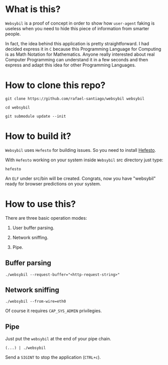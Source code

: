 # What is this?

``Websybil`` is a proof of concept in order to show how ``user-agent`` faking is useless when you need
to hide this piece of information from smarter people.

In fact, the idea behind this application is pretty straightforward. I had decided express it in ``C``
because this Programming Language for Computing is as Math Notation for Mathematics. Anyone really
interested about real Computer Programming can understand it in a few seconds and then express and
adapt this idea for other Programming Languages.

# How to clone this repo?

``git clone https://github.com/rafael-santiago/websybil websybil``

``cd websybil``

``git submodule update --init``

# How to build it?

``Websybil`` uses ``Hefesto`` for building issues. So you need to install [Hefesto](https://github.com/rafael-santiago/hefesto).

With ``Hefesto`` working on your system inside ``Websybil`` src directory just type:

``hefesto``

An ``ELF`` under src/bin will be created. Congrats, now you have "websybil" ready for browser predictions on your system.

# How to use this?

There are three basic operation modes:

1. User buffer parsing.

2. Network sniffing.

3. Pipe.

## Buffer parsing

``./websybil --request-buffer="<http-request-string>"``

## Network sniffing

``./websybil --from-wire=eth0``

Of course it requires ``CAP_SYS_ADMIN`` privilegies.

## Pipe

Just put the ``websybil`` at the end of your pipe chain.

``(...) | ./websybil``

Send a ``SIGINT`` to stop the application (``CTRL+c``).
